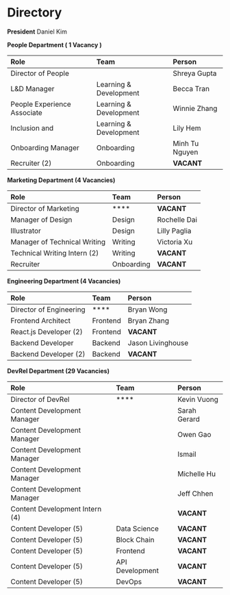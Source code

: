# Directory

**President** Daniel Kim

**People Department \( 1 Vacancy \)**

| Role | Team | Person |
| :--- | :--- | :--- |
| Director of People |  | Shreya Gupta |
| L&D Manager | Learning & Development | Becca Tran |
| People Experience Associate | Learning & Development | Winnie Zhang |
| Inclusion and | Learning & Development | Lily Hem |
| Onboarding Manager | Onboarding | Minh Tu Nguyen |
| Recruiter \(2\) | Onboarding | **VACANT** |

**Marketing Department \(4 Vacancies\)**

| Role | Team | Person |
| :--- | :--- | :--- |
| Director of Marketing | \*\*\*\* | **VACANT** |
| Manager of Design | Design | Rochelle Dai |
| Illustrator | Design | Lilly Paglia |
| Manager of Technical Writing | Writing | Victoria Xu |
| Technical Writing Intern \(2\) | Writing | **VACANT** |
| Recruiter | Onboarding | **VACANT** |

**Engineering Department \(4 Vacancies\)**

| Role | Team | Person |
| :--- | :--- | :--- |
| Director of Engineering | \*\*\*\* | Bryan Wong |
| Frontend Architect | Frontend | Bryan Zhang |
| React.js Developer \(2\) | Frontend | **VACANT** |
| Backend Developer | Backend | Jason Livinghouse |
| Backend Developer \(2\) | Backend | **VACANT** |

**DevRel Department \(29 Vacancies\)**

| Role | Team | Person |
| :--- | :--- | :--- |
| Director of DevRel | \*\*\*\* | Kevin Vuong |
| Content Development Manager |  | Sarah Gerard |
| Content Development Manager |  | Owen Gao |
| Content Development Manager |  | Ismail |
| Content Development Manager |  | Michelle Hu |
| Content Development Manager |  | Jeff Chhen |
| Content Development Intern \(4\) |  | **VACANT** |
| Content Developer \(5\) | Data Science | **VACANT** |
| Content Developer \(5\) | Block Chain | **VACANT** |
| Content Developer \(5\) | Frontend | **VACANT** |
| Content Developer \(5\) | API Development | **VACANT** |
| Content Developer \(5\) | DevOps | **VACANT** |

